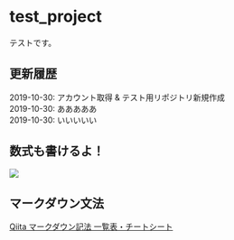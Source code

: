# test_project
テストです。

## 更新履歴
2019-10-30: アカウント取得 & テスト用リポジトリ新規作成    
2019-10-30: あああああ     
2019-10-30: いいいいい

## 数式も書けるよ！
<img src="https://latex.codecogs.com/gif.latex?\(a+b)^2=a^2+2ab+b^2" />

## マークダウン文法
[Qiita マークダウン記法 一覧表・チートシート](https://qiita.com/kamorits/items/6f342da395ad57468ae3)    
